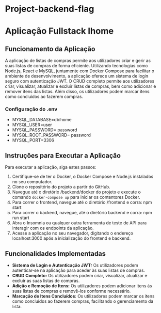 # Project-backend-flag

# Aplicação Fullstack Ihome

## Funcionamento da Aplicação

A aplicação de listas de compras permite aos utilizadores criar e gerir as suas listas de compras de forma eficiente. Utilizando tecnologias como Node.js, React e MySQL, juntamente com Docker Compose para facilitar o ambiente de desenvolvimento, a aplicação oferece um sistema de login seguro com autenticação JWT. O CRUD completo permite aos utilizadores criar, visualizar, atualizar e excluir listas de compras, bem como adicionar e remover itens das listas. Além disso, os utilizadores podem marcar itens como concluídos ao fazerem compras.

### Configuração do .env 

- MYSQL_DATABASE=dbihome
- MYSQL_USER=user
- MYSQL_PASSWORD= password
- MYSQL_ROOT_PASSWORD= password
- MYSQL_PORT=3306

## Instruções para Executar a Aplicação

Para executar a aplicação, siga estes passos:

1. Certifique-se de ter o Docker, o Docker Compose e Node.js instalados no seu computador.
2. Clone o repositório do projeto a partir do GitHub.
3. Navegue até o diretório /backend/docker do projeto e execute o comando `docker-compose up` para iniciar os contentores Docker.
4. Para correr o frontend, navegue até o diretório /frontend  e corra: npm start
5. Para correr o backend, navegue, até o diretório backend e corra: npm run start
6. Abra o Insomnia ou qualquer outra ferramenta de teste de API para interagir com os endpoints da aplicação.
7. Acesse a aplicação no seu navegador, digitando o endereço localhost:3000 após a inicialização do frontend e backend.


## Funcionalidades Implementadas

- **Sistema de Login e Autenticação JWT:** Os utilizadores podem autenticar-se na aplicação para aceder às suas listas de compras.
- **CRUD Completo:** Os utilizadores podem criar, visualizar, atualizar e excluir as suas listas de compras.
- **Adição e Remoção de Itens:** Os utilizadores podem adicionar itens às suas listas de compras e removê-los conforme necessário.
- **Marcação de Itens Concluídos:** Os utilizadores podem marcar os itens como concluídos ao fazerem compras, facilitando o gerenciamento da lista.
